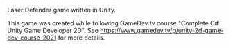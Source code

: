 Laser Defender game written in Unity.

This game was created while following GameDev.tv course "Complete C# Unity Game Developer 2D".
See https://www.gamedev.tv/p/unity-2d-game-dev-course-2021 for more details.

